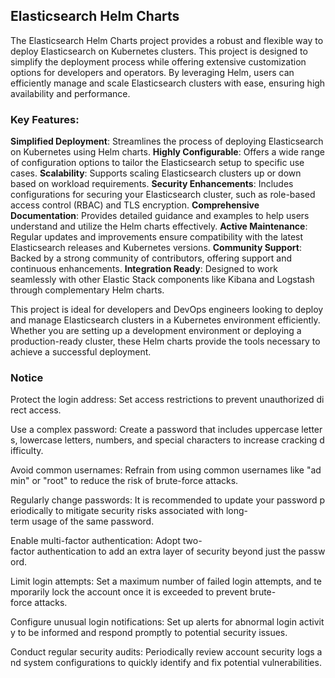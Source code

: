 ## Elasticsearch Helm Charts

The Elasticsearch Helm Charts project provides a robust and flexible way to deploy Elasticsearch on Kubernetes clusters. This project is designed to simplify the deployment process while offering extensive customization options for developers and operators. By leveraging Helm, users can efficiently manage and scale Elasticsearch clusters with ease, ensuring high availability and performance.

### Key Features:

**Simplified Deployment**: Streamlines the process of deploying Elasticsearch on Kubernetes using Helm charts.
**Highly Configurable**: Offers a wide range of configuration options to tailor the Elasticsearch setup to specific use cases.
**Scalability**: Supports scaling Elasticsearch clusters up or down based on workload requirements.
**Security Enhancements**: Includes configurations for securing your Elasticsearch cluster, such as role-based access control (RBAC) and TLS encryption.
**Comprehensive Documentation**: Provides detailed guidance and examples to help users understand and utilize the Helm charts effectively.
**Active Maintenance**: Regular updates and improvements ensure compatibility with the latest Elasticsearch releases and Kubernetes versions.
**Community Support**: Backed by a strong community of contributors, offering support and continuous enhancements.
**Integration Ready**: Designed to work seamlessly with other Elastic Stack components like Kibana and Logstash through complementary Helm charts.

This project is ideal for developers and DevOps engineers looking to deploy and manage Elasticsearch clusters in a Kubernetes environment efficiently. Whether you are setting up a development environment or deploying a production-ready cluster, these Helm charts provide the tools necessary to achieve a successful deployment.

### Notice

Protect the login address: Set access restrictions to prevent unauthorized direct access.
    
Use a complex password: Create a password that includes uppercase letters, lowercase letters, numbers, and special characters to increase cracking difficulty.
    
Avoid common usernames: Refrain from using common usernames like "admin" or "root" to reduce the risk of brute-force attacks.
    
Regularly change passwords: It is recommended to update your password periodically to mitigate security risks associated with long-term usage of the same password.
    
Enable multi-factor authentication: Adopt two-factor authentication to add an extra layer of security beyond just the password.
    
Limit login attempts: Set a maximum number of failed login attempts, and temporarily lock the account once it is exceeded to prevent brute-force attacks.
    
Configure unusual login notifications: Set up alerts for abnormal login activity to be informed and respond promptly to potential security issues.
    
Conduct regular security audits: Periodically review account security logs and system configurations to quickly identify and fix potential vulnerabilities.
        